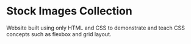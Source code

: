 # Stock Images Collection
Website built using only HTML and CSS to demonstrate and teach CSS concepts such as flexbox and grid layout.
